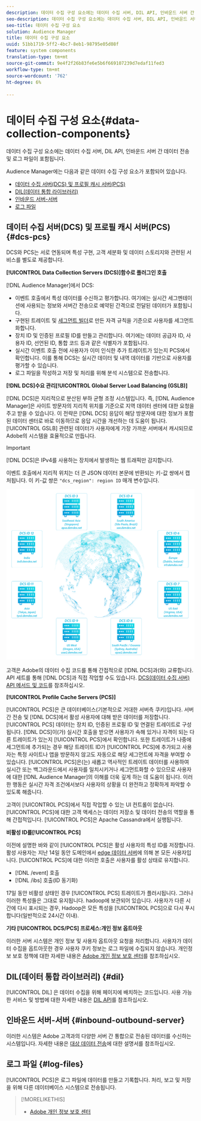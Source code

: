 ```yaml
---
description: 데이터 수집 구성 요소에는 데이터 수집 서버, DIL API, 인바운드 서버 간 데이터 전송 및 로그 파일이 포함됩니다.
seo-description: 데이터 수집 구성 요소에는 데이터 수집 서버, DIL API, 인바운드 서버 간 데이터 전송 및 로그 파일이 포함됩니다.
seo-title: 데이터 수집 구성 요소
solution: Audience Manager
title: 데이터 수집 구성 요소
uuid: 51bb1719-5ff2-4bc7-8eb1-98795e05d08f
feature: system components
translation-type: tm+mt
source-git-commit: 9e4f2f26b83fe6e5b6f669107239d7edaf11fed3
workflow-type: tm+mt
source-wordcount: '762'
ht-degree: 6%

---
```



# 데이터 수집 구성 요소{#data-collection-components}

데이터 수집 구성 요소에는 데이터 수집 서버, DIL API, 인바운드 서버 간 데이터 전송 및 로그 파일이 포함됩니다.

<!-- 

c_compcollect.xml

 -->

Audience Manager에는 다음과 같은 데이터 수집 구성 요소가 포함되어 있습니다.

* [데이터 수집 서버(DCS) 및 프로필 캐시 서버(PCS)](../../reference/system-components/components-data-collection.md#dcs-pcs)
* [DIL(데이터 통합 라이브러리)](../../reference/system-components/components-data-collection.md#dil)
* [인바운드 서버-서버](../../reference/system-components/components-data-collection.md#inbound-outbound-server)
* [로그 파일](../../reference/system-components/components-data-collection.md#log-files)

## 데이터 수집 서버(DCS) 및 프로필 캐시 서버(PCS) {#dcs-pcs}

DCS와 PCS는 서로 연동되며 특성 구현, 고객 세분화 및 데이터 스토리지와 관련된 서비스를 별도로 제공합니다.

**[!UICONTROL Data Collection Servers (DCS)]함수로 플러그인 호출**

[!DNL Audience Manager]에서 DCS:

* 이벤트 호출에서 특성 데이터를 수신하고 평가합니다. 여기에는 실시간 세그멘테이션에 사용되는 정보와 서버간 전송으로 예약된 간격으로 전달된 데이터가 포함됩니다.
* 구현된 트레이트 및 [세그먼트 빌더](../../features/segments/segment-builder.md)로 만든 자격 규칙을 기준으로 사용자를 세그먼트화합니다.
* 장치 ID 및 인증된 프로필 ID를 만들고 관리합니다. 여기에는 데이터 공급자 ID, 사용자 ID, 선언된 ID, 통합 코드 등과 같은 식별자가 포함됩니다.
* 실시간 이벤트 호출 전에 사용자가 이미 인식한 추가 트레이트가 있는지 PCS에서 확인합니다. 이를 통해 DCS는 실시간 데이터 및 내역 데이터를 기반으로 사용자를 평가할 수 있습니다.
* 로그 파일을 작성하고 저장 및 처리를 위해 분석 시스템으로 전송합니다.

**[!DNL DCS]수요 관리[!UICONTROL Global Server Load Balancing (GSLB)]**

[!DNL DCS]은 지리적으로 분산된 부하 균형 조정 시스템입니다. 즉, [!DNL Audience Manager]은 사이트 방문자의 지리적 위치를 기준으로 지역 데이터 센터에 대한 요청을 주고 받을 수 있습니다. 이 전략은 [!DNL DCS] 응답이 해당 방문자에 대한 정보가 포함된 데이터 센터로 바로 이동하므로 응답 시간을 개선하는 데 도움이 됩니다. [!UICONTROL GSLB] 관련된 데이터가 사용자에게 가장 가까운 서버에서 캐시되므로 Adobe의 시스템을 효율적으로 만듭니다.

>[!IMPORTANT]
>
>[!DNL DCS]은 IPv4를 사용하는 장치에서 발생하는 웹 트래픽만 감지합니다.

이벤트 호출에서 지리적 위치는 더 큰 JSON 데이터 본문에 반환되는 키-값 쌍에서 캡처됩니다. 이 키-값 쌍은 `"dcs_region": region ID` 매개 변수입니다.

![](assets/dcs-map.png)

고객은 Adobe의 데이터 수집 코드를 통해 간접적으로 [!DNL DCS]과(와) 교류합니다. API 세트를 통해 [!DNL DCS]과 직접 작업할 수도 있습니다. [DCS(데이터 수집 서버) API 메서드 및 코드](../../api/dcs-intro/dcs-event-calls/dcs-event-calls.md)를 참조하십시오.

**[!UICONTROL Profile Cache Servers (PCS)]**

[!UICONTROL PCS]은 큰 데이터베이스(기본적으로 거대한 서버측 쿠키)입니다. 서버 간 전송 및 [!DNL DCS]에서 활성 사용자에 대해 받은 데이터를 저장합니다. [!UICONTROL PCS] 데이터는 장치 ID, 인증된 프로필 ID 및 연결된 트레이트로 구성됩니다. [!DNL DCS]이(가) 실시간 호출을 받으면 사용자가 속해 있거나 자격이 되는 다른 트레이트가 있는지 [!UICONTROL PCS]에서 확인합니다. 또한 트레이트가 나중에 세그먼트에 추가되는 경우 해당 트레이트 ID가 [!UICONTROL PCS]에 추가되고 사용자는 특정 사이트나 앱을 방문하지 않고도 자동으로 해당 세그먼트에 자격을 부여할 수 있습니다. [!UICONTROL PCS]은(는) 새롭고 역사적인 트레이트 데이터를 사용하여 실시간 또는 백그라운드에서 사용자를 일치시키거나 세그먼트화할 수 있으므로 사용자에 대한 [!DNL Audience Manager]의 이해를 더욱 깊게 하는 데 도움이 됩니다. 이러한 행동은 실시간 자격 조건에서보다 사용자의 상황을 더 완전하고 정확하게 파악할 수 있도록 해줍니다.

고객이 [!UICONTROL PCS]에서 직접 작업할 수 있는 UI 컨트롤이 없습니다. [!UICONTROL PCS]에 대한 고객 액세스는 데이터 저장소 및 데이터 전송의 역할을 통해 간접적입니다. [!UICONTROL PCS]은 Apache Cassandra에서 실행됩니다.

**비활성 ID를[!UICONTROL PCS]**

이전에 설명한 바와 같이 [!UICONTROL PCS]은 활성 사용자의 특성 ID를 저장합니다. 활성 사용자는 지난 14일 동안 도메인에서 [edge 데이터 서버](../../reference/system-components/components-edge.md)에 의해 본 모든 사용자입니다. [!UICONTROL PCS]에 대한 이러한 호출은 사용자를 활성 상태로 유지합니다.

* [!DNL /event] 호출
* [!DNL /ibs] 호출(ID 동기화)

<!-- 

Removed /dpm calls from the bulleted list. /dpm calls have been deprecated.

 -->

17일 동안 비활성 상태인 경우 [!UICONTROL PCS] 트레이트가 플러시됩니다. 그러나 이러한 특성들은 그대로 유지됩니다. hadoop에 보관되어 있습니다. 사용자가 다른 시간에 다시 표시되는 경우, Hadoop은 모든 특성을 [!UICONTROL PCS]으로 다시 푸시합니다(일반적으로 24시간 이내).

**기타  [!UICONTROL DCS/PCS] 프로세스:개인 정보 옵트아웃**

이러한 서버 시스템은 개인 정보 및 사용자 옵트아웃 요청을 처리합니다. 사용자가 데이터 수집을 옵트아웃한 경우 사용자 쿠키 정보는 로그 파일에 수집되지 않습니다. 개인정보 보호 정책에 대한 자세한 내용은 [Adobe 개인 정보 보호 센터](https://www.adobe.com/kr/privacy/advertising-services.html)를 참조하십시오.

## DIL(데이터 통합 라이브러리) {#dil}

[!UICONTROL DIL] 은 데이터 수집을 위해 페이지에 배치하는 코드입니다. 사용 가능한 서비스 및 방법에 대한 자세한 내용은 [DIL API](../../dil/dil-overview.md)를 참조하십시오.

## 인바운드 서버-서버 {#inbound-outbound-server}

이러한 시스템은 Adobe 고객과의 다양한 서버 간 통합으로 전송된 데이터를 수신하는 시스템입니다. 자세한 내용은 [대상 데이터 전송](/help/using/integration/sending-audience-data/real-time-data-integration/real-time-tech-specs.md)에 대한 설명서를 참조하십시오.

## 로그 파일 {#log-files}

[!UICONTROL PCS]은 로그 파일에 데이터를 만들고 기록합니다. 처리, 보고 및 저장을 위해 다른 데이터베이스 시스템으로 전송됩니다.

>[!MORELIKETHIS]
>
>* [Adobe 개인 정보 보호 센터](https://www.adobe.com/kr/privacy.html)

